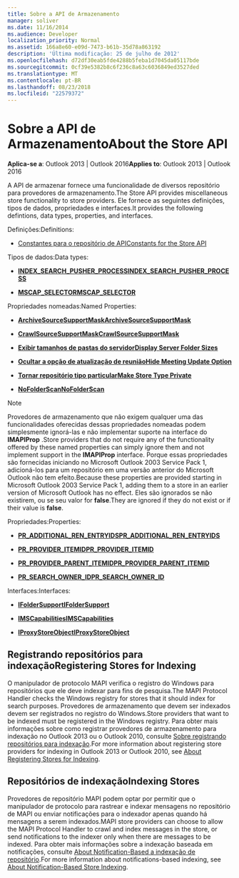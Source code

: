 ```yaml
---
title: Sobre a API de Armazenamento
manager: soliver
ms.date: 11/16/2014
ms.audience: Developer
localization_priority: Normal
ms.assetid: 166a8e60-e09d-7473-b61b-35d78a863192
description: 'Última modificação: 25 de julho de 2012'
ms.openlocfilehash: d72df30eab5fde4288b5feba1d7045da05117bde
ms.sourcegitcommit: 0cf39e5382b8c6f236c8a63c6036849ed3527ded
ms.translationtype: MT
ms.contentlocale: pt-BR
ms.lasthandoff: 08/23/2018
ms.locfileid: "22579372"
---
```

# <a name="about-the-store-api"></a><span data-ttu-id="7b4c3-103">Sobre a API de Armazenamento</span><span class="sxs-lookup"><span data-stu-id="7b4c3-103">About the Store API</span></span>

  
  
<span data-ttu-id="7b4c3-104">**Aplica-se a**: Outlook 2013 | Outlook 2016</span><span class="sxs-lookup"><span data-stu-id="7b4c3-104">**Applies to**: Outlook 2013 | Outlook 2016</span></span> 
  
<span data-ttu-id="7b4c3-105">A API de armazenar fornece uma funcionalidade de diversos repositório para provedores de armazenamento.</span><span class="sxs-lookup"><span data-stu-id="7b4c3-105">The Store API provides miscellaneous store functionality to store providers.</span></span> <span data-ttu-id="7b4c3-106">Ele fornece as seguintes definições, tipos de dados, propriedades e interfaces.</span><span class="sxs-lookup"><span data-stu-id="7b4c3-106">It provides the following defintions, data types, properties, and interfaces.</span></span>
  
<span data-ttu-id="7b4c3-107">Definições:</span><span class="sxs-lookup"><span data-stu-id="7b4c3-107">Definitions:</span></span>
  
- [<span data-ttu-id="7b4c3-108">Constantes para o repositório de API</span><span class="sxs-lookup"><span data-stu-id="7b4c3-108">Constants for the Store API</span></span>](mapi-constants.md)
    
<span data-ttu-id="7b4c3-109">Tipos de dados:</span><span class="sxs-lookup"><span data-stu-id="7b4c3-109">Data types:</span></span>
  
- <span data-ttu-id="7b4c3-110">**[INDEX_SEARCH_PUSHER_PROCESS](index_search_pusher_process.md)**</span><span class="sxs-lookup"><span data-stu-id="7b4c3-110">**[INDEX_SEARCH_PUSHER_PROCESS](index_search_pusher_process.md)**</span></span>
    
- <span data-ttu-id="7b4c3-111">**[MSCAP_SELECTOR](mscap_selector.md)**</span><span class="sxs-lookup"><span data-stu-id="7b4c3-111">**[MSCAP_SELECTOR](mscap_selector.md)**</span></span>
    
<span data-ttu-id="7b4c3-112">Propriedades nomeadas:</span><span class="sxs-lookup"><span data-stu-id="7b4c3-112">Named Properties:</span></span>
  
- <span data-ttu-id="7b4c3-113">**[ArchiveSourceSupportMask](archivesourcesupportmask.md)**</span><span class="sxs-lookup"><span data-stu-id="7b4c3-113">**[ArchiveSourceSupportMask](archivesourcesupportmask.md)**</span></span>
    
- <span data-ttu-id="7b4c3-114">**[CrawlSourceSupportMask](crawlsourcesupportmask.md)**</span><span class="sxs-lookup"><span data-stu-id="7b4c3-114">**[CrawlSourceSupportMask](crawlsourcesupportmask.md)**</span></span>
    
- <span data-ttu-id="7b4c3-115">**[Exibir tamanhos de pastas do servidor](display-server-folder-sizes-property.md)**</span><span class="sxs-lookup"><span data-stu-id="7b4c3-115">**[Display Server Folder Sizes](display-server-folder-sizes-property.md)**</span></span>
    
- <span data-ttu-id="7b4c3-116">**[Ocultar a opção de atualização de reunião](hide-meeting-update-option-property.md)**</span><span class="sxs-lookup"><span data-stu-id="7b4c3-116">**[Hide Meeting Update Option](hide-meeting-update-option-property.md)**</span></span>
    
- <span data-ttu-id="7b4c3-117">**[Tornar repositório tipo particular](make-store-type-private-property.md)**</span><span class="sxs-lookup"><span data-stu-id="7b4c3-117">**[Make Store Type Private](make-store-type-private-property.md)**</span></span>
    
- <span data-ttu-id="7b4c3-118">**[NoFolderScan](nofolderscan.md)**</span><span class="sxs-lookup"><span data-stu-id="7b4c3-118">**[NoFolderScan](nofolderscan.md)**</span></span>
    
> [!NOTE]
> <span data-ttu-id="7b4c3-119">Provedores de armazenamento que não exigem qualquer uma das funcionalidades oferecidas dessas propriedades nomeadas podem simplesmente ignorá-las e não implementar suporte na interface do **IMAPIProp** .</span><span class="sxs-lookup"><span data-stu-id="7b4c3-119">Store providers that do not require any of the functionality offered by these named properties can simply ignore them and not implement support in the **IMAPIProp** interface.</span></span> <span data-ttu-id="7b4c3-120">Porque essas propriedades são fornecidas iniciando no Microsoft Outlook 2003 Service Pack 1, adicioná-los para um repositório em uma versão anterior do Microsoft Outlook não tem efeito.</span><span class="sxs-lookup"><span data-stu-id="7b4c3-120">Because these properties are provided starting in Microsoft Outlook 2003 Service Pack 1, adding them to a store in an earlier version of Microsoft Outlook has no effect.</span></span> <span data-ttu-id="7b4c3-121">Eles são ignorados se não existirem, ou se seu valor for **false**.</span><span class="sxs-lookup"><span data-stu-id="7b4c3-121">They are ignored if they do not exist or if their value is **false**.</span></span> 
  
<span data-ttu-id="7b4c3-122">Propriedades:</span><span class="sxs-lookup"><span data-stu-id="7b4c3-122">Properties:</span></span>
  
- <span data-ttu-id="7b4c3-123">**[PR_ADDITIONAL_REN_ENTRYIDS](pidtagadditionalrenentryids-canonical-property.md)**</span><span class="sxs-lookup"><span data-stu-id="7b4c3-123">**[PR_ADDITIONAL_REN_ENTRYIDS](pidtagadditionalrenentryids-canonical-property.md)**</span></span>
    
- <span data-ttu-id="7b4c3-124">**[PR_PROVIDER_ITEMID](pidtagprovideritemid-canonical-property.md)**</span><span class="sxs-lookup"><span data-stu-id="7b4c3-124">**[PR_PROVIDER_ITEMID](pidtagprovideritemid-canonical-property.md)**</span></span>
    
- <span data-ttu-id="7b4c3-125">**[PR_PROVIDER_PARENT_ITEMID](pidtagproviderparentitemid-canonical-property.md)**</span><span class="sxs-lookup"><span data-stu-id="7b4c3-125">**[PR_PROVIDER_PARENT_ITEMID](pidtagproviderparentitemid-canonical-property.md)**</span></span>
    
- <span data-ttu-id="7b4c3-126">**[PR_SEARCH_OWNER_ID](pidtagsearchownerid-canonical-property.md)**</span><span class="sxs-lookup"><span data-stu-id="7b4c3-126">**[PR_SEARCH_OWNER_ID](pidtagsearchownerid-canonical-property.md)**</span></span>
    
<span data-ttu-id="7b4c3-127">Interfaces:</span><span class="sxs-lookup"><span data-stu-id="7b4c3-127">Interfaces:</span></span>
  
- <span data-ttu-id="7b4c3-128">**[IFolderSupport](ifoldersupportiunknown.md)**</span><span class="sxs-lookup"><span data-stu-id="7b4c3-128">**[IFolderSupport](ifoldersupportiunknown.md)**</span></span>
    
- <span data-ttu-id="7b4c3-129">**[IMSCapabilities](imscapabilitiesiunknown.md)**</span><span class="sxs-lookup"><span data-stu-id="7b4c3-129">**[IMSCapabilities](imscapabilitiesiunknown.md)**</span></span>
    
- <span data-ttu-id="7b4c3-130">**[IProxyStoreObject](iproxystoreobject.md)**</span><span class="sxs-lookup"><span data-stu-id="7b4c3-130">**[IProxyStoreObject](iproxystoreobject.md)**</span></span>
    
## <a name="registering-stores-for-indexing"></a><span data-ttu-id="7b4c3-131">Registrando repositórios para indexação</span><span class="sxs-lookup"><span data-stu-id="7b4c3-131">Registering Stores for Indexing</span></span>

<span data-ttu-id="7b4c3-132">O manipulador de protocolo MAPI verifica o registro do Windows para repositórios que ele deve indexar para fins de pesquisa.</span><span class="sxs-lookup"><span data-stu-id="7b4c3-132">The MAPI Protocol Handler checks the Windows registry for stores that it should index for search purposes.</span></span> <span data-ttu-id="7b4c3-133">Provedores de armazenamento que devem ser indexados devem ser registrados no registro do Windows.</span><span class="sxs-lookup"><span data-stu-id="7b4c3-133">Store providers that want to be indexed must be registered in the Windows registry.</span></span> <span data-ttu-id="7b4c3-134">Para obter mais informações sobre como registrar provedores de armazenamento para indexação no Outlook 2013 ou o Outlook 2010, consulte [Sobre registrando repositórios para indexação](about-registering-stores-for-indexing.md).</span><span class="sxs-lookup"><span data-stu-id="7b4c3-134">For more information about registering store providers for indexing in Outlook 2013 or Outlook 2010, see [About Registering Stores for Indexing](about-registering-stores-for-indexing.md).</span></span>
  
## <a name="indexing-stores"></a><span data-ttu-id="7b4c3-135">Repositórios de indexação</span><span class="sxs-lookup"><span data-stu-id="7b4c3-135">Indexing Stores</span></span>

<span data-ttu-id="7b4c3-136">Provedores de repositório MAPI podem optar por permitir que o manipulador de protocolo para rastrear e indexar mensagens no repositório de MAPI ou enviar notificações para o indexador apenas quando há mensagens a serem indexados.</span><span class="sxs-lookup"><span data-stu-id="7b4c3-136">MAPI store providers can choose to allow the MAPI Protocol Handler to crawl and index messages in the store, or send notifications to the indexer only when there are messages to be indexed.</span></span> <span data-ttu-id="7b4c3-137">Para obter mais informações sobre a indexação baseada em notificações, consulte [About Notification-Based a indexação de repositório](about-notification-based-store-indexing.md).</span><span class="sxs-lookup"><span data-stu-id="7b4c3-137">For more information about notifications-based indexing, see [About Notification-Based Store Indexing](about-notification-based-store-indexing.md).</span></span>
  

